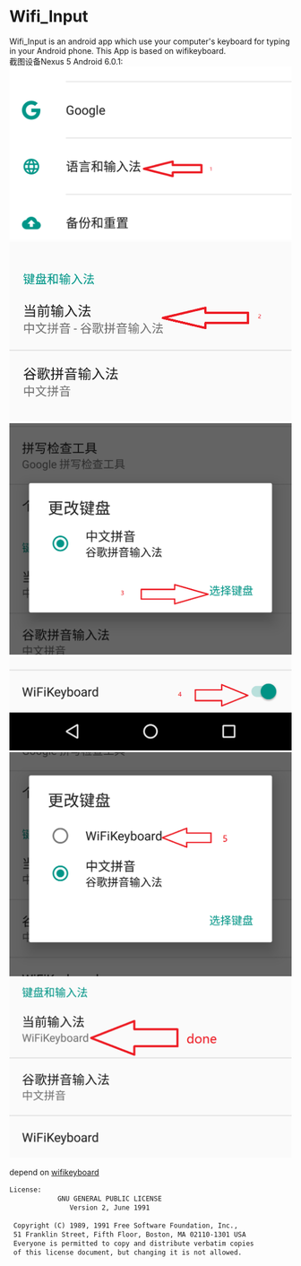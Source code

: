 # Wifi_Input
Wifi_Input is an android app which use your computer's keyboard for typing in your Android phone. This App is based on wifikeyboard.<br>
截图设备Nexus 5 Android 6.0.1:<br>
![](https://github.com/yuger/Wifi_Input/blob/master/1.png)
![](https://github.com/yuger/Wifi_Input/blob/master/2.png)
![](https://github.com/yuger/Wifi_Input/blob/master/3.png)
![](https://github.com/yuger/Wifi_Input/blob/master/4.png)
![](https://github.com/yuger/Wifi_Input/blob/master/5.png)
![](https://github.com/yuger/Wifi_Input/blob/master/6.png)

depend on [wifikeyboard](https://github.com/IvanVolosyuk/wifikeyboard)

```
License: 
		    GNU GENERAL PUBLIC LICENSE
		       Version 2, June 1991

 Copyright (C) 1989, 1991 Free Software Foundation, Inc.,
 51 Franklin Street, Fifth Floor, Boston, MA 02110-1301 USA
 Everyone is permitted to copy and distribute verbatim copies
 of this license document, but changing it is not allowed.
```
